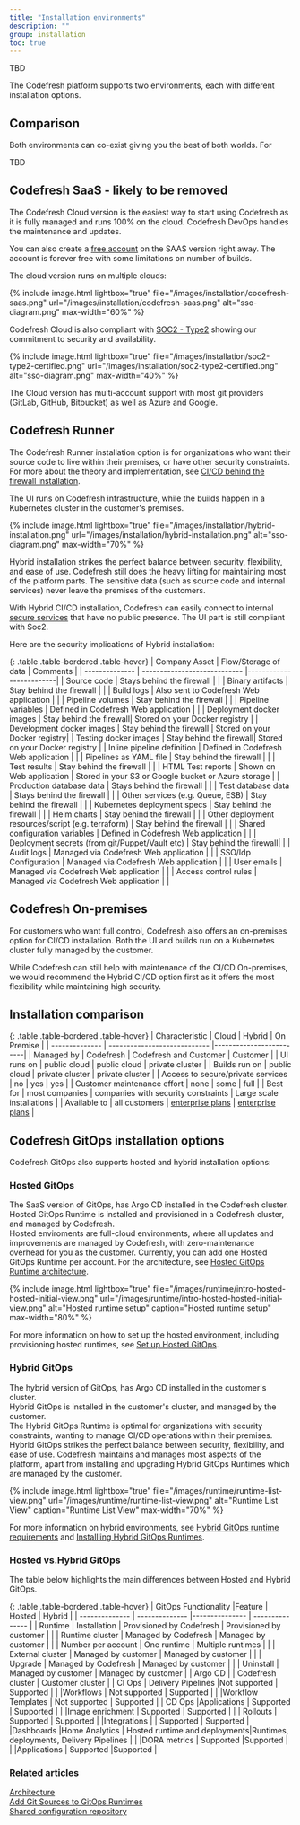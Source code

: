 ```yaml
---
title: "Installation environments"
description: ""
group: installation
toc: true
---
```

TBD 

The Codefresh platform supports two  environments, each with different installation options.

<!-- 

CI/CD installation environment  
  The CI/CD installation environment is optimized for Continuous Integration/Delivery with Codefresh pipelines. CI pipelines created in Codefresh fetch code from your Git repository, packages/compiles the code, and deploys the final artifact to a target environment.

  The CI/CD installation environment supports these installation options:  
  * Hybrid, where the Codefresh CI/CD UI runs in the Codefresh cloud, and the builds run on customer premises
  * SaaS, a full cloud version that is fully managed by Codefresh
  * On-premises, where Codefresh CI/CD runs within the customer datacenter/cloud

  On-premises and Hybrid CI/CD options are available to Enterprise customers looking for a "behind-the-firewall" solution.

* GitOps installation environment  
  The GitOps installation environment is a full-featured solution for application deployments and releases. Powered by the Argo Project, Codefresh uses Argo CD, Argo Workflows, Argo Events, and Argo Rollouts, extended with unique functionality and features essential for enterprise deployments.

  GitOps installations support Hosted and Hybrid options. -->

##  Comparison
Both environments can co-exist giving you the best of both worlds. For 

TBD












## Codefresh SaaS - likely to be removed

The Codefresh Cloud version is the easiest way to start using Codefresh as it is fully managed and runs 100% on the cloud. Codefresh DevOps handles the maintenance and updates.

You can also create a [free account]({{site.baseurl}}/docs/getting-started/create-a-codefresh-account/) on the SAAS version right away. The account is forever free with some limitations
on number of builds.

The cloud version runs on multiple clouds:

{% include image.html
  lightbox="true"
  file="/images/installation/codefresh-saas.png"
  url="/images/installation/codefresh-saas.png"
  alt="sso-diagram.png"
  max-width="60%"
    %}

Codefresh Cloud is also compliant with [SOC2 - Type2](https://www.aicpa.org/SOC) showing our commitment to security and availability.

{% include image.html
  lightbox="true"
  file="/images/installation/soc2-type2-certified.png"
  url="/images/installation/soc2-type2-certified.png"
  alt="sso-diagram.png"
  max-width="40%"
    %}    

The Cloud version has multi-account support with most git providers (GitLab, GitHub, Bitbucket) as well as Azure and Google.


## Codefresh Runner 

The Codefresh Runner  installation option is for organizations who want their source code to live within their premises, or have other security constraints. For more about the theory and implementation, see [CI/CD behind the firewall installation]({{site.baseurl}}/docs/administration/behind-the-firewall/).

The UI runs on Codefresh infrastructure, while the builds happen in a Kubernetes cluster in the customer's premises.

{% include image.html
  lightbox="true"
  file="/images/installation/hybrid-installation.png"
  url="/images/installation/hybrid-installation.png"
  alt="sso-diagram.png"
  max-width="70%"
    %}    


Hybrid  installation strikes the perfect balance between security, flexibility, and ease of use. Codefresh still does the heavy lifting for maintaining most of the platform parts. The sensitive data (such as source code and internal services) never leave the premises of the customers.

With Hybrid CI/CD installation, Codefresh can easily connect to internal [secure services]({{site.baseurl}}/docs/reference/behind-the-firewall/#using-secure-services-in-your-pipelines) that have no public presence.
The UI part is still compliant with Soc2.
  

Here are the security implications of Hybrid installation:

{: .table .table-bordered .table-hover}
| Company Asset          | Flow/Storage of data                 | Comments                  |
| -------------- | ---------------------------- |-------------------------|
| Source code       | Stays behind the firewall | |
| Binary artifacts  | Stay behind the firewall |   |
| Build logs        | Also sent to Codefresh Web application |  |
| Pipeline volumes   | Stay behind the firewall | |
| Pipeline variables   | Defined in Codefresh Web application | |
| Deployment docker images | Stay behind the firewall| Stored on your Docker registry |
| Development docker images | Stay behind the firewall | Stored on your Docker registry|
| Testing docker images | Stay behind the firewall|  Stored on your Docker registry |
| Inline pipeline definition | Defined in Codefresh Web application |  |
| Pipelines as YAML file | Stay behind the firewall |  |
| Test results | Stay behind the firewall | | 
| HTML Test reports | Shown on Web application |  Stored in your S3 or Google bucket or Azure storage  |
| Production database data | Stays behind the firewall | |
| Test database data | Stays behind the firewall | |
| Other services (e.g. Queue, ESB) | Stay behind the firewall | |
| Kubernetes deployment specs | Stay behind the firewall | |
| Helm charts | Stay behind the firewall | |
| Other deployment resources/script (e.g. terraform) | Stay behind the firewall | |
| Shared configuration variables | Defined in Codefresh Web application |  |
| Deployment secrets (from git/Puppet/Vault etc) | Stay behind the firewall|  |
| Audit logs | Managed via Codefresh Web application |  |
| SSO/Idp Configuration | Managed via Codefresh Web application |  |
| User emails | Managed via Codefresh Web application |  |
| Access control rules | Managed via Codefresh Web application | |



## Codefresh On-premises 

For customers who want full control, Codefresh also offers an on-premises option for CI/CD installation. Both the UI and builds run on a Kubernetes cluster fully managed by the customer.

While Codefresh can still help with maintenance of the CI/CD On-premises, we would recommend the Hybrid CI/CD option first as it offers the most flexibility while maintaining high security.

## Installation comparison 

{: .table .table-bordered .table-hover}
| Characteristic      | Cloud | Hybrid | On Premise                   |
| -------------- | ---------------------------- |-------------------------|
| Managed by     | Codefresh | Codefresh and Customer | Customer |
| UI runs on  | public cloud | public cloud | private cluster |
| Builds run on | public cloud | private cluster | private cluster |
| Access to secure/private services | no | yes | yes |
| Customer maintenance effort | none | some | full |
| Best for | most companies | companies with security constraints | Large scale installations |
| Available to | all customers | [enterprise plans](https://codefresh.io/contact-us/) | [enterprise plans](https://codefresh.io/contact-us/) |


## Codefresh GitOps installation options 

Codefresh GitOps also supports hosted and hybrid installation options: 


### Hosted GitOps
The SaaS version of GitOps, has Argo CD installed in the Codefresh cluster.
Hosted GitOps Runtime is installed and provisioned in a Codefresh cluster, and managed by Codefresh.  
Hosted enviroments are full-cloud environments, where all updates and improvements are managed by Codefresh, with zero-maintenance overhead for you as the customer. Currently, you can add one Hosted GitOps Runtime per account.
For the architecture, see [Hosted GitOps Runtime architecture]({{site.baseurl}}/docs/installation/architecture/#hosted-gitops-runtime-architecture).

  
{% include
 image.html
 lightbox="true"
 file="/images/runtime/intro-hosted-hosted-initial-view.png"
 url="/images/runtime/intro-hosted-hosted-initial-view.png"
 alt="Hosted runtime setup"
 caption="Hosted runtime setup"
    max-width="80%"
%} 

  For more information on how to set up the hosted environment, including provisioning hosted runtimes, see [Set up Hosted GitOps]({{site.baseurl}}/docs/installation/hosted-runtime/).  

### Hybrid GitOps
The hybrid version of GitOps, has Argo CD installed in the customer's cluster.    
Hybrid GitOps is installed in the customer's cluster, and managed by the customer.  
The Hybrid GitOps Runtime is optimal for organizations with security constraints, wanting to manage CI/CD operations within their premises. Hybrid GitOps strikes the perfect balance between security, flexibility, and ease of use. Codefresh maintains and manages most aspects of the platform, apart from installing and upgrading Hybrid GitOps Runtimes which are managed by the customer.  

 
{% include
   image.html
   lightbox="true"
   file="/images/runtime/runtime-list-view.png"
 url="/images/runtime/runtime-list-view.png"
  alt="Runtime List View"
  caption="Runtime List View"
  max-width="70%"
%}

  For more information on hybrid environments, see [Hybrid GitOps runtime requirements]({{site.baseurl}}/docs/installation/hybrid-gitops/#minimum-system-requirements) and [Installling Hybrid GitOps Runtimes]({{site.baseurl}}/docs/installation/hybrid-gitops/).  



<!--- #### Git provider repos
Codefresh Runtime creates three repositories in your organization's Git provider account:

* Codefresh runtime installation repository
* Codefresh Git Sources
* Codefresh shared configuration repository

**Codefresh Runtime functionality**
The runtime:
* Ensures that the installation repository and the Git Sources are always in sync, and applies Git changes back to the cluster
* Receives events and information from the user's organization systems to execute workflows
   By default, the ingress controller directs all requests and events to the Codefresh Application Proxy. When internal and an external ingress hosts are configured, the ingress comtroller directs webhook events to the relevant Event Source and then to Argo Events (not via the Codefresh Application Proxy). -->

### Hosted vs.Hybrid GitOps

The table below highlights the main differences between Hosted and Hybrid GitOps.

{: .table .table-bordered .table-hover}
| GitOps Functionality           |Feature             |  Hosted                    | Hybrid |
| --------------          | --------------     |---------------             | --------------- |
| Runtime                 | Installation       | Provisioned by Codefresh   | Provisioned by customer       |
|                         | Runtime cluster    | Managed by Codefresh       | Managed by customer       |
|                         | Number per account | One runtime                | Multiple runtimes            |
|                         | External cluster   | Managed by customer        | Managed by customer         |
|                         | Upgrade            | Managed by Codefresh       | Managed by customer |
|                         | Uninstall          | Managed by customer        | Managed by customer |
| Argo CD                 |                    | Codefresh cluster          | Customer cluster  |
| CI Ops                  | Delivery Pipelines |Not supported               | Supported  |
|                         |Workflows           | Not supported              | Supported  |
|                         |Workflow Templates  | Not supported              | Supported  |
| CD  Ops                 |Applications        | Supported                  | Supported |
|                         |Image enrichment    | Supported                  | Supported  |
|                         | Rollouts           | Supported                  |  Supported  |
|Integrations             |                    | Supported                  | Supported  |
|Dashboards               |Home Analytics      | Hosted runtime and deployments|Runtimes, deployments, Delivery Pipelines |
|                         |DORA metrics        | Supported                 |Supported        |
|                         |Applications        | Supported                 |Supported        |

### Related articles
[Architecture]({{site.baseurl}}/docs/installation/runtime-architecture/)  
[Add Git Sources to GitOps Runtimes]({{site.baseurl}}/docs/installation/git-sources/)   
[Shared configuration repository]({{site.baseurl}}/docs/reference/shared-configuration)  

